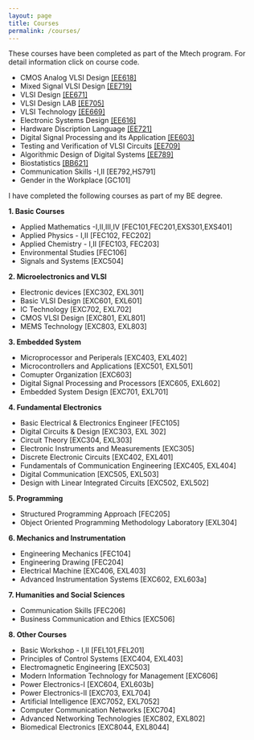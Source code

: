 ```yaml
---
layout: page
title: Courses
permalink: /courses/
---
```

These courses have been completed as part of the Mtech program. For detail information click on course code.

  - CMOS Analog VLSI Design [[EE618]](https://www.ee.iitb.ac.in/web/academics/courses/EE618)
  - Mixed Signal VLSI Design [[EE719]](https://www.ee.iitb.ac.in/web/academics/courses/EE719)
  - VLSI Design [[EE671]](https://www.ee.iitb.ac.in/web/academics/courses/EE671)
  - VLSI Design LAB [[EE705]](https://www.ee.iitb.ac.in/web/academics/courses/EE705)
  - VLSI Technology [[EE669]](https://www.ee.iitb.ac.in/web/academics/courses/EE669)
  - Electronic Systems Design [[EE616]](https://www.ee.iitb.ac.in/web/academics/courses/EE616)
  - Hardware Discription Language [[EE721]](https://www.ee.iitb.ac.in/web/academics/courses/EE721)
  - Digital Signal Processing and its Application [[EE603]](https://www.ee.iitb.ac.in/web/academics/courses/EE603)
  - Testing and Verification of VLSI Circuits [[EE709]](https://www.ee.iitb.ac.in/web/academics/courses/EE709)
  - Algorithmic Design of Digital Systems [[EE789]](https://www.ee.iitb.ac.in/web/academics/courses/EE789)
  - Biostatistics [[BB621]](https://portal.iitb.ac.in/asc/Courses/crsedetail.jsp)
  - Communication Skills -I,II [EE792,HS791]
  - Gender in the Workplace [GC101]

I have completed the following courses as part of my BE degree. 

**1. Basic Courses**
  - Applied Mathematics -I,II,III,IV [FEC101,FEC201,EXS301,EXS401]
  - Applied Physics - I,II [FEC102, FEC202]
  - Applied Chemistry - I,II [FEC103, FEC203]
  - Environmental Studies [FEC106]
  - Signals and Systems [EXC504]


**2. Microelectronics and VLSI**
  - Electronic devices [EXC302, EXL301]
  - Basic VLSI Design [EXC601, EXL601]
  - IC Technology [EXC702, EXL702]
  - CMOS VLSI Design [EXC801, EXL801]
  - MEMS Technology [EXC803, EXL803]


**3. Embedded System**
  - Microprocessor and Periperals [EXC403, EXL402]
  - Microcontrollers and Applications [EXC501, EXL501]
  - Comupter Organization [EXC603]
  - Digital Signal Processing and Processors [EXC605, EXL602]
  - Embedded System Design [EXC701, EXL701]
  

**4. Fundamental Electronics**
  - Basic Electrical & Electronics Engineer [FEC105]
  - Digital Circuits & Design [EXC303, EXL 302]
  - Circuit Theory [EXC304, EXL303]
  - Electronic Instruments and Measurements [EXC305]
  - Discrete Electronic Circuits [EXC402, EXL401]
  - Fundamentals of Communication Engineering [EXC405, EXL404]
  - Digital Communication [EXC505, EXL503]
  - Design with Linear Integrated Circuits [EXC502, EXL502]


**5. Programming**
  - Structured Programming Approach [FEC205]
  - Object Oriented Programming Methodology Laboratory [EXL304]
  

**6. Mechanics and Instrumentation**
  - Engineering Mechanics [FEC104]
  - Engineering Drawing [FEC204]
  - Electrical Machine [EXC406, EXL403]
  - Advanced Instrumentation Systems [EXC602, EXL603a]


**7. Humanities and Social Sciences**
  - Communication Skills [FEC206]
  - Business Communication and Ethics [EXC506]
  

**8. Other Courses**
  - Basic Workshop - I,II [FEL101,FEL201]
  - Principles of Control Systems [EXC404, EXL403]
  - Electromagnetic Engineering [EXC503]
  - Modern Information Technology for  Management [EXC606]
  - Power Electronics-I [EXC604, EXL603b]
  - Power Electronics-II [EXC703, EXL704]
  - Artificial Intelligence [EXC7052, EXL7052]
  - Computer Communication Networks [EXC704]
  - Advanced Networking Technologies [EXC802, EXL802]
  - Biomedical Electronics [EXC8044, EXL8044]

